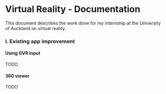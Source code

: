 # Virtual Reality - Documentation
This document describes the work done for my internship at the University of Auckland on virtual reality.

### I. Existing app improvement

#### Using GVR input
TODO

#### 360 viewer
TODO
